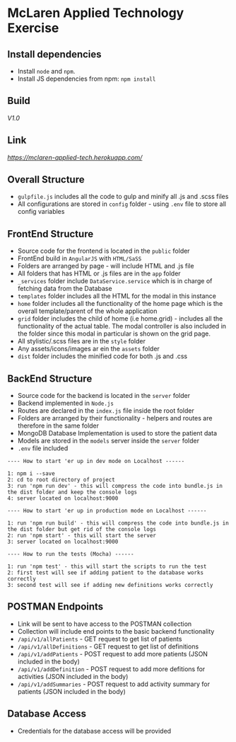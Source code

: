 McLaren Applied Technology Exercise
====================

## Install dependencies

- Install `node` and `npm`.
- Install JS dependencies from npm: `npm install`

## Build

*V1.0*

## Link

*https://mclaren-applied-tech.herokuapp.com/*

## Overall Structure

- `gulpfile.js` includes all the code to gulp and minify all .js and .scss files
- All configurations are stored in `config` folder - using `.env` file to store all config variables

## FrontEnd Structure

- Source code for the frontend is located in the `public` folder
- FrontEnd build in `AngularJS` with `HTML/SaSS`
- Folders are arranged by page - will include HTML and .js file
- All folders that has HTML or .js files are in the `app` folder
- `_services` folder include `DataService.service` which is in charge of fetching data from the Database
- `templates` folder includes all the HTML for the modal in this instance
- `home` folder includes all the functionality of the home page which is the overall template/parent of the whole application
- `grid` folder includes the child of home (i.e home.grid) - includes all the functionality of the actual table. The modal controller is also included in the folder since this modal in particular is shown on the grid page.
- All stylistic/.scss files are in the `style` folder
- Any assets/icons/images ar ein the `assets` folder
- `dist` folder includes the minified code for both .js and .css

## BackEnd Structure

- Source code for the backend is located in the `server` folder
- Backend implemented in `Node.js`
- Routes are declared in the `index.js` file inside the root folder
- Folders are arranged by their functionality - helpers and routes are therefore in the same folder
- MongoDB Database Implementation is used to store the patient data
- Models are stored in the `models` server inside the `server` folder
- `.env` file included

```
---- How to start 'er up in dev mode on Localhost ------

1: npm i --save
2: cd to root directory of project
3: run 'npm run dev' - this will compress the code into bundle.js in the dist folder and keep the console logs
4: server located on localhost:9000

---- How to start 'er up in production mode on Localhost ------

1: run 'npm run build' - this will compress the code into bundle.js in the dist folder but get rid of the console logs
2: run 'npm start' - this will start the server
3: server located on localhost:9000

---- How to run the tests (Mocha) ------

1: run 'npm test' - this will start the scripts to run the test
2: first test will see if adding patient to the database works correctly
3: second test will see if adding new definitions works correctly

```

## POSTMAN Endpoints

- Link will be sent to have access to the POSTMAN collection
- Collection will include end points to the basic backend functionality
- `/api/v1/allPatients` - GET request to get list of patients
- `/api/v1/allDefinitions` - GET request to get list of definitions
- `/api/v1/addPatients` - POST request to add more patients (JSON included in the body)
- `/api/v1/addDefinition` - POST request to add more defitions for activities (JSON included in the body)
- `/api/v1/addSummaries` - POST request to add activity summary for patients (JSON included in the body)

## Database Access

- Credentials for the database access will be provided 
